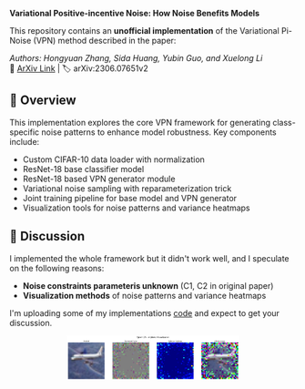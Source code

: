**Variational Positive-incentive Noise: How Noise Benefits Models**  

This repository contains an **unofficial implementation** of the Variational Pi-Noise (VPN) method described in the paper:

*Authors: Hongyuan Zhang, Sida Huang, Yubin Guo, and Xuelong Li*  
📄 [ArXiv Link](https://arxiv.org/pdf/2306.07651v2) | 🏷️ arXiv:2306.07651v2

## 🚀 Overview

This implementation explores the core VPN framework for generating class-specific noise patterns to enhance model robustness. Key components include:

- Custom CIFAR-10 data loader with normalization
- ResNet-18 base classifier model
- ResNet-18 based VPN generator module
- Variational noise sampling with reparameterization trick
- Joint training pipeline for base model and VPN generator
- Visualization tools for noise patterns and variance heatmaps

## 🧩 Discussion

I implemented the whole framework but it didn't work well, and I speculate on the following reasons: 

- **Noise constraints parameteris unknown** (C1, C2 in original paper)
- **Visualization methods** of noise patterns and variance heatmaps


I'm uploading some of my implementations [code](https://github.com/Panlizhi/VPN/blob/main/Variational%20Positive-incentive%20Noise.ipynb) and expect to get your discussion.

<img src="./airplane_grid_25.png" alt="The result of my implementations" style="display: block; margin: 0 auto; width: 60%;" />
